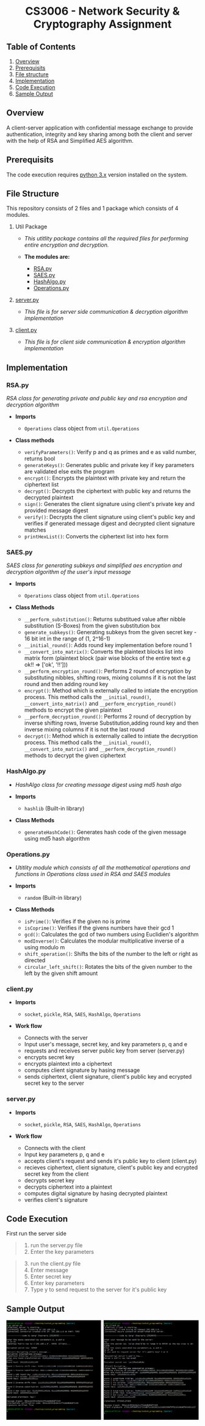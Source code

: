 <h1 align=center>CS3006 - Network Security & Cryptography Assignment</h1>

## Table of Contents

1. [Overview](#overview)
2. [Prerequisits](#prerequisits)
3. [File structure](#file-structure)
4. [Implementation](#implementation)
5. [Code Execution](#code-execution)
6. [Sample Output](#sample-output)

## Overview

<p>A client-server application with confidential message exchange to provide authentication, integrity and key sharing among both the client and server with the help of RSA and Simplified AES algorithm.</p>

## Prerequisits

The code execution requires [python 3.x](https://www.python.org/) version installed on the system.

## File Structure

This repository consists of 2 files and 1 package which consists of 4 modules.

1. Util Package

   - _This utitlity package contains all the required files for performing entire encryption and decryption._

   - **The modules are:**

     - [RSA.py](#RSA.py)
     - [SAES.py](#saes.py)
     - [HashAlgo.py](#hashalgo.py)
     - [Operations.py](#operations.py)

2. [server.py](#server.py)

   - _This file is for server side communication & decryption algorithm implementation_

3. [client.py](#client.py)
   - _This file is for client side communication & encryption algorithm implementation_

## Implementation

### RSA.py

_RSA class for generating private and public key and rsa encryption and decryption algorithm_

- **Imports**

  - `Operations` class object from `util.Operations`

- **Class methods**
  - `verifyParameters()`: Verify p and q as primes and e as valid number, returns bool
  - `generateKeys()`: Generates public and private key if key parameters are validated else exits the program
  - `encrypt()`: Encrypts the plaintext with private key and return the ciphertext list
  - `decrypt()`: Decrypts the ciphertext with public key and returns the decrypted plaintext
  - `sign()`: Generates the client signature using client's private key and provided message digest
  - `verify()`: Decrypts the client signature using client's public key and verifies if generated message digest and decrypted client signature matches
  - `printHexList()`: Converts the ciphertext list into hex form

### SAES.py

_SAES class for generating subkeys and simplified aes encryption and decryption algorithm of the user's input message_

- **Imports**

  - `Operations` class object from `util.Operations`

- **Class Methods**
  - `__perform_substitution()`: Returns substitued value after nibble substitution (S-Boxes) from the given substitution box
  - `generate_subkeys()`: Generating subkeys from the given secret key - 16 bit int in the range of (1, 2^16-1)
  - `__initial_round()`: Adds round key implementation before round 1
  - `__convert_into_matrix()`: Converts the plaintext blocks list into matrix form (plaintext block (pair wise blocks of the entire text e.g ok!! => ['ok', '!!']))
  - `__perform_encryption_round()`: Performs 2 round of encryption by substituting nibbles, shifting rows, mixing columns if it is not the last round and then adding round key
  - `encrypt()`: Method which is externally called to intiate the encryption process. This method calls the `__initial_round()`, `__convert_into_matrix()` and `__perform_encryption_round()` methods to encrypt the given plaintext
  - `__perform_decryption_round()`: Performs 2 round of decryption by inverse shifting rows, Inverse Substitution,adding round key and then inverse mixing columns if it is not the last round
  - `decrypt()`: Method which is externally called to intiate the decryption process. This method calls the `__initial_round()`, `__convert_into_matrix()` and `__perform_decryption_round()` methods to decrypt the given ciphertext

### HashAlgo.py

- _HashAlgo class for creating message digest using md5 hash algo_

- **Imports**

  - `hashlib` (Built-in library)

- **Class Methods**
  - `generateHashCode()`: Generates hash code of the given message using md5 hash algorithm

### Operations.py

- _Utitlity module which consists of all the mathematical operations and functions in Operations class used in RSA and SAES modules_

- **Imports**

  - `random` (Built-in library)

- **Class Methods**
  - `isPrime()`: Verifies if the given no is prime
  - `isCoprime()`: Verifies if the givens numbers have their gcd 1
  - `gcd()`: Calculates the gcd of two numbers using Euclidien's algorithm
  - `modInverse()`: Calculates the modular multiplicative inverse of a using modulo m
  - `shift_operation()`: Shifts the bits of the number to the left or right as directed
  - `circular_left_shift()`: Rotates the bits of the given number to the left by the given shift amount

### client.py

- **Imports**

  - `socket`, `pickle`, `RSA`, `SAES`, `HashAlgo`, `Operations`

- **Work flow**
  - Connects with the server
  - Input user's message, secret key, and key parameters p, q and e
  - requests and receives server public key from server (server.py)
  - encrypts secret key
  - encrypts plaintext into a ciphertext
  - computes client signature by hasing message
  - sends ciphertext, client signature, client's public key and ecrypted secret key to the server

### server.py

- **Imports**

  - `socket`, `pickle`, `RSA`, `SAES`, `HashAlgo`, `Operations`

- **Work flow**
  - Connects with the client
  - Input key parameters p, q and e
  - accepts client's request and sends it's public key to client (client.py)
  - recieves ciphertext, client signature, client's public key and ecrypted secret key from the client
  - decrypts secret key
  - decrypts ciphertext into a plaintext
  - computes digital signature by hasing decrypted plaintext
  - verifies client's signature

## Code Execution

First run the server side

> 1. run the server.py file
> 2. Enter the key parameters

> 3. run the client.py file
> 4. Enter message
> 5. Enter secret key
> 6. Enter key parameters
> 7. Type y to send request to the server for it's public key

## Sample Output

![Sample-Screenshot](./img/sample_output.png)
